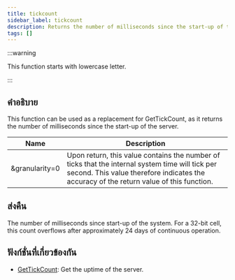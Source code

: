 ```yaml
---
title: tickcount
sidebar_label: tickcount
description: Returns the number of milliseconds since the start-up of the server.
tags: []
---
```


:::warning

This function starts with lowercase letter.

:::

## คำอธิบาย

This function can be used as a replacement for GetTickCount, as it returns the number of milliseconds since the start-up of the server.

| Name           | Description                                                                                                                                                                                |
| -------------- | ------------------------------------------------------------------------------------------------------------------------------------------------------------------------------------------ |
| &granularity=0 | Upon return, this value contains the number of ticks that the internal system time will tick per second. This value therefore indicates the accuracy of the return value of this function. |

## ส่งคืน

The number of milliseconds since start-up of the system. For a 32-bit cell, this count overflows after approximately 24 days of continuous operation.

## ฟังก์ชั่นที่เกี่ยวข้องกัน

- [GetTickCount](GetTickCount): Get the uptime of the server.
